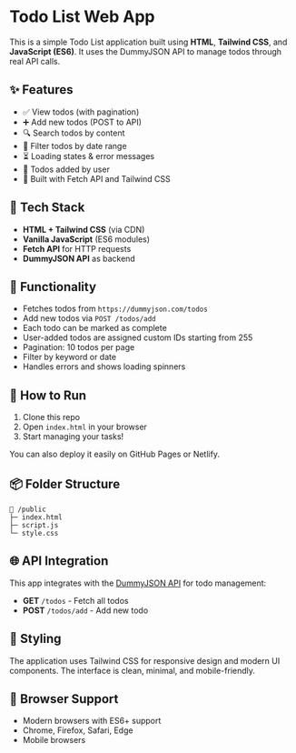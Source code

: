 # Todo List Web App

This is a simple Todo List application built using **HTML**, **Tailwind CSS**, and **JavaScript (ES6)**. It uses the DummyJSON API to manage todos through real API calls.

## ✨ Features

- ✅ View todos (with pagination)
- ➕ Add new todos (POST to API)
- 🔍 Search todos by content
- 📅 Filter todos by date range
- ⏳ Loading states & error messages
- 💾 Todos added by user
- 🧠 Built with Fetch API and Tailwind CSS

## 📁 Tech Stack

- **HTML + Tailwind CSS** (via CDN)
- **Vanilla JavaScript** (ES6 modules)
- **Fetch API** for HTTP requests
- **DummyJSON API** as backend

## 🧩 Functionality

- Fetches todos from `https://dummyjson.com/todos`
- Add new todos via `POST /todos/add`
- Each todo can be marked as complete
- User-added todos are assigned custom IDs starting from 255
- Pagination: 10 todos per page
- Filter by keyword or date
- Handles errors and shows loading spinners

## 🚀 How to Run

1. Clone this repo
2. Open `index.html` in your browser
3. Start managing your tasks!

You can also deploy it easily on GitHub Pages or Netlify.

## 📦 Folder Structure

```
📁 /public
├─ index.html
├─ script.js
└─ style.css
```

## 🌐 API Integration

This app integrates with the [DummyJSON API](https://dummyjson.com/) for todo management:

- **GET** `/todos` - Fetch all todos
- **POST** `/todos/add` - Add new todo

## 🎨 Styling

The application uses Tailwind CSS for responsive design and modern UI components. The interface is clean, minimal, and mobile-friendly.

## 📱 Browser Support

- Modern browsers with ES6+ support
- Chrome, Firefox, Safari, Edge
- Mobile browsers

